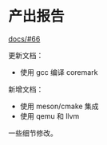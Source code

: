 # 产出报告

[docs/#66](https://github.com/ruyisdk/docs/pull/66) 

更新文档：

- 使用 gcc 编译 coremark

新增文档：

- 使用 meson/cmake 集成
- 使用 qemu 和 llvm

一些细节修改。